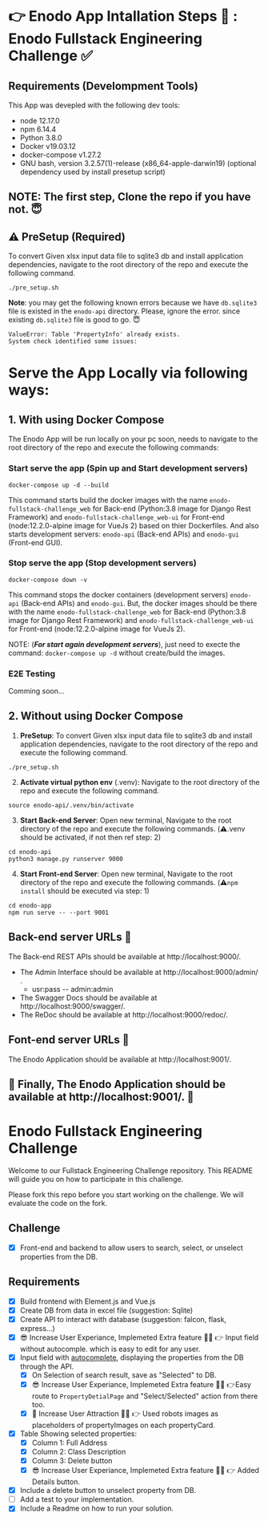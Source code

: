 # :point_right: Enodo App Intallation Steps :star_struck: : Enodo Fullstack Engineering Challenge :white_check_mark:

## Requirements (Develompment Tools)

This App was devepled with the following dev tools:
- node 12.17.0
- npm 6.14.4
- Python 3.8.0
- Docker v19.03.12
- docker-compose v1.27.2
- GNU bash, version 3.2.57(1)-release (x86_64-apple-darwin19) (optional dependency used by install presetup script)

## NOTE: The first step, Clone the repo if you have not. :innocent:

## :warning: PreSetup (Required) 
To convert Given xlsx input data file to sqlite3 db and install application dependencies, navigate to the root directory of the repo and execute the following command.
```
./pre_setup.sh
```
__Note__: you may get the following known errors because we have `db.sqlite3` file is existed in the `enodo-api` directory. Please, ignore the error. since existing `db.sqlite3` file is good to go. :innocent: 
```
ValueError: Table 'PropertyInfo' already exists.
System check identified some issues:
```
# Serve the App Locally via following ways:
## 1. With using Docker Compose

The Enodo App will be run locally on your pc soon, needs to navigate to the root directory of the repo and execute the following commands:
### Start serve the app (Spin up and Start development servers)
```
docker-compose up -d --build
```
This command starts build the docker images with the name `enodo-fullstack-challenge_web` for Back-end (Python:3.8 image for Django Rest Framework) and `enodo-fullstack-challenge_web-ui` for Front-end (node:12.2.0-alpine image for VueJs 2) based on thier Dockerfiles. And also starts development servers: `enodo-api` (Back-end APIs) and `enodo-gui` (Front-end GUI).

### Stop serve the app (Stop development servers)
```
docker-compose down -v
```
This command stops the docker containers (development servers) `enodo-api` (Back-end APIs) and `enodo-gui`. But, the docker images should be there with the name `enodo-fullstack-challenge_web` for Back-end (Python:3.8 image for Django Rest Framework) and `enodo-fullstack-challenge_web-ui` for Front-end (node:12.2.0-alpine image for VueJs 2).

NOTE: (__*For start again development servers*__), just need to execte the command:  ```docker-compose up -d``` without create/build the images.

### E2E Testing
Comming soon...

## 2. Without using Docker Compose

1. __PreSetup__: 
To convert Given xlsx input data file to sqlite3 db and install application dependencies, navigate to the root directory of the repo and execute the following command.
```
./pre_setup.sh
```
2. __Activate virtual python env__ (.venv): 
Navigate to the root directory of the repo and execute the following command.
```
source enodo-api/.venv/bin/activate
```
3. __Start Back-end Server__: 
Open new terminal, Navigate to the root directory of the repo and execute the following commands. (:warning:.venv should be activated, if not then ref step: 2)
```
cd enodo-api
python3 manage.py runserver 9000
```
4. __Start Front-end Server__: 
Open new terminal, Navigate to the root directory of the repo and execute the following commands. (:warning:`npm install` should be executed via step: 1)
```
cd enodo-app
npm run serve -- --port 9001
```

## Back-end server URLs :star_struck:
The Back-end REST APIs should be available at http://localhost:9000/.
- The Admin Interface should be available at http://localhost:9000/admin/ .  
  - usr:pass -- admin:admin
- The Swagger Docs should be available at http://localhost:9000/swagger/.
- The ReDoc should be available at http://localhost:9000/redoc/.
## Font-end server URLs :star_struck:
The Enodo Application should be available at http://localhost:9001/.

## :tada: Finally, The Enodo Application should be available at http://localhost:9001/. :star_struck:

# Enodo Fullstack Engineering Challenge

Welcome to our Fullstack Engineering Challenge repository. This README will guide you on how to participate in this challenge.

Please fork this repo before you start working on the challenge. We will evaluate the code on the fork.


## Challenge


- [x] Front-end and backend to allow users to search, select, or unselect properties from the DB.

## Requirements
- [x] Build frontend with Element.js and Vue.js
- [x] Create DB from data in excel file (suggestion: Sqlite)
- [x] Create API to interact with database (suggestion: falcon, flask, express...)
- [x] :sunglasses: Increase User Experiance, Implemeted Extra feature :sassy_man: :point_right: Input field without autocomple. which is easy to edit for any user.
- [x] Input field with [autocomplete](https://element.eleme.io/#/en-US/component/input#autocomplete), displaying the properties from the DB through the API.
  - [x] On Selection of search result, save as "Selected" to DB.
  - [x] :sunglasses: Increase User Experiance, Implemeted Extra feature :sassy_man: :point_right:Easy route to `PropertyDetialPage` and "Select/Selected" action from there too. 
  - [x] :star_struck: Increase User Attraction :sassy_man: :point_right: Used robots images as placeholders of propertyImages on each propertyCard.
- [x] Table Showing selected properties:
  - [x] Column 1: Full Address
  - [x] Column 2: Class Description
  - [x] Column 3: Delete button
  - [x] :sunglasses: Increase User Experiance, Implemeted Extra feature :sassy_man: :point_right: Added Details button. 
- [x] Include a delete button to unselect property from DB.
- [ ] Add a test to your implementation.
- [X] Include a Readme on how to run your solution.
